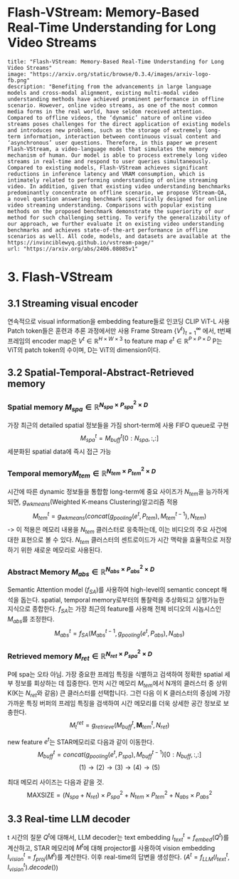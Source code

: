 # Flash-VStream: Memory-Based Real-Time Understanding for Long Video Streams

```embed
title: "Flash-VStream: Memory-Based Real-Time Understanding for Long Video Streams"
image: "https://arxiv.org/static/browse/0.3.4/images/arxiv-logo-fb.png"
description: "Benefiting from the advancements in large language models and cross-modal alignment, existing multi-modal video understanding methods have achieved prominent performance in offline scenario. However, online video streams, as one of the most common media forms in the real world, have seldom received attention. Compared to offline videos, the ‘dynamic’ nature of online video streams poses challenges for the direct application of existing models and introduces new problems, such as the storage of extremely long-term information, interaction between continuous visual content and ‘asynchronous’ user questions. Therefore, in this paper we present Flash-VStream, a video-language model that simulates the memory mechanism of human. Our model is able to process extremely long video streams in real-time and respond to user queries simultaneously. Compared to existing models, Flash-VStream achieves significant reductions in inference latency and VRAM consumption, which is intimately related to performing understanding of online streaming video. In addition, given that existing video understanding benchmarks predominantly concentrate on offline scenario, we propose VStream-QA, a novel question answering benchmark specifically designed for online video streaming understanding. Comparisons with popular existing methods on the proposed benchmark demonstrate the superiority of our method for such challenging setting. To verify the generalizability of our approach, we further evaluate it on existing video understanding benchmarks and achieves state-of-the-art performance in offline scenarios as well. All code, models, and datasets are available at the https://invinciblewyq.github.io/vstream-page/"
url: "https://arxiv.org/abs/2406.08085v1"
```

# 3. Flash-VStream
## 3.1 Streaming visual encoder
연속적으로 visual information을 embedding feature들로 인코딩
CLIP ViT-L 사용
Patch token들은 훈련과 추론 과정에서만 사용
Frame Stream $\{V^t\}^{\infty}_{t=1}$ 에서, t번째 프레임의 encoder map은 $V^t \in \mathbb{R}^{H\times W \times 3}$ to feature map $e^t \in \mathbb R^{ P \times P \times D}$ P는 ViT의 patch token의 수이며, D는 ViT의 dimension이다.

## 3.2 **S**patial-**T**emporal-**A**bstract-**R**etrieved memory
### Spatial memory $M_{spa} \in \mathbb{R}^{N_{spa} \times P^2_{spa} \times D}$
가장 최근의 detailed spatial 정보들을 가짐
short-term에 사용
FIFO queue로 구현
$$M^t_{spa} = M^t_{buff}[0:N_{spa},:,:] \tag{2}$$
세분화된 spatial data에 즉시 접근 가능
### Temporal memory$M_{tem} \in \mathbb{R}^{N_{tem} \times P^2_{tem} \times D}$
시간에 따른 dynamic 정보들을 통합함
long-term에 중요
사이즈가 $N_{tem}$을 능가하게 되면, $g_{wkmeans}$(Weighted K-means Clustering)알고리즘 적용
$$M^t_{tem} = g_{wkmeans}(concat(g_{pooling}(e^t,P_{tem}),M^{t-1}_{tem}),N_{tem})\tag{3}$$
-> 이 적용은 메모리 내용을 $N_{tem}$ 클러스터로 응축하는데, 이는 비디오의 주요 사건에 대한 표현으로 볼 수 있다. 
$N_{tem}$ 클러스터의 센트로이드가 시간 맥락을 효율적으로 저장하기 위한 새로운 메모리로 사용된다.

### Abstract Memory $M_{abs} \in \mathbb{R}^{N_{abs} \times P^2_{abs} \times D}$
Semantic Attention model ($f_{SA}$)를 사용하여 high-level의 semantic concept 해석을 돕는다.
spatial, temporal memory로부터의 통찰력을 추상화되고 실행가능한 지식으로 종합한다.
$f_{SA}$는 가장 최근의 feature를 사용해 전체 비디오의 시놉시스인 $M_{abs}$를 조정한다.
$$M^t_{abs} = f_{SA}(M^{t-1}_{abs}, g_{pooling}(e^t, P_{abs}), N_{abs})\tag{4}$$


### Retrieved memory $M_{ret} \in \mathbb{R}^{N_{ret} \times P^2_{spa} \times D}$
P에 spa는 오타 아님.
가장 중요한 프레임 특징을 식별하고 검색하여 정확한 spatial 세부 정보를 회상하는 데 집중한다.
먼저 시간 메모리 $M_{tem}$에서 N개의 클러스터 중 상위 K(K는 $N_{ret}$와 같음) 큰 클러스터를 선택합니다. 그런 다음 이 K 클러스터의 중심에 가장 가까운 특징 버퍼의 프레임 특징을 검색하여 시간 메모리를 더욱 상세한 공간 정보로 보충한다.
$$
M_{t}^{ret} = g_{retrieve}(M^t_{buff}, \mathbf{M}^{t}_{tem}, N_{ret})\tag{5}
$$


new feature $e^t$는 STAR메모리로 다음과 같이 이동한다.
$$
M^t_{buff} = concat(g_{pooling}(e^t, P_{spa}), M^{t-1}_{buff})[0 : N_{buff}, :, :] \tag{1}
$$
$$(1) \rightarrow (2) \rightarrow (3) \rightarrow (4) \rightarrow (5)$$

최대 메모리 사이즈는 다음과 같을 것.
$$\text{MAXSIZE} = (N_{spa}+N_{ret}) \times P^2_{spa} + N_{tem} \times P^2_{tem} + N_{abs} \times P^2_{abs}$$
## 3.3 Real-time LLM decoder
t 시간의 질문 $Q^t$에 대해서, LLM decoder는 text embedding $I^t_{text}=f_{embed}(Q^t)$를 계산하고, 
STAR 메모리에 $M^t$에 대해 projector를 사용하여 vision embedding $I^t_{vision}=f_{proj}(M^t)$를 계산한다.
이후 real-time의 답변을 생성한다. ($A^t = f_{LLM}(I^t_{text}, I^t_{vision}).decode()$)